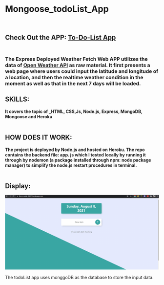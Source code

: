 # Mongoose_todoList_App</br></br>

## Check Out the APP: [To-Do-List App](https://fierce-castle-96071.herokuapp.com/work)<br/><br/>

### The Express Deployed Weather Fetch Web APP utilizes the data of [Open Weather API](https://openweathermap.org/api) as raw material. It first presents a web page where users could input the latitude and longitude of a location, and then the realtime weather condition in the moment as well as that in the next 7 days will be loaded.</br>

## SKILLS:
#### It covers the topic of **_HTML, CSS,Js, Node.js, Express, MongoDB, Mongoose and Heroku**<br/><br/>


## HOW DOES IT WORK:
#### The project is deployed by Node.js and hosted on Heroku.  The repo contains the backend file: app. js which I tested locally by running it through by nodemon (a package installed through npm: node package manager) to simplify the node.js restart procedures in terminal. <br/><br/> 

## Display:<br/>

![Farmers Market Finder Demo](gif/todoList.gif)


The todoList app uses monggoDB as the database to store the input data. 
